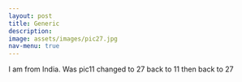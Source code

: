 ```yaml
---
layout: post
title: Generic
description: 
image: assets/images/pic27.jpg
nav-menu: true
---
```


I am from India. Was pic11 changed to 27 back to 11 then back to 27
